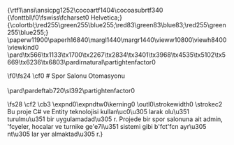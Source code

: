 {\rtf1\ansi\ansicpg1252\cocoartf1404\cocoasubrtf340
{\fonttbl\f0\fswiss\fcharset0 Helvetica;}
{\colortbl;\red255\green255\blue255;\red83\green83\blue83;\red255\green255\blue255;}
\paperw11900\paperh16840\margl1440\margr1440\vieww10800\viewh8400\viewkind0
\pard\tx566\tx1133\tx1700\tx2267\tx2834\tx3401\tx3968\tx4535\tx5102\tx5669\tx6236\tx6803\pardirnatural\partightenfactor0

\f0\fs24 \cf0 # Spor Salonu Otomasyonu\
\
\pard\pardeftab720\sl392\partightenfactor0

\fs28 \cf2 \cb3 \expnd0\expndtw0\kerning0
\outl0\strokewidth0 \strokec2 Bu proje C# ve Entity teknolojisi kullan\uc0\u305 larak olu\u351 turulmu\u351  bir uygulamadad\u305 r. Projede bir spor salonuna ait admin, \'fcyeler, hocalar ve turnike ge\'e7i\u351  sistemi gibi b\'fct\'fcn ayr\u305 nt\u305 lar yer almaktad\u305 r.}